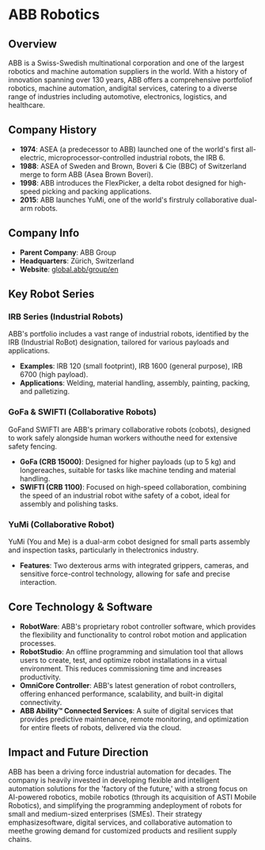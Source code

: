 # ABB Robotics

## Overview
ABB is a Swiss-Swedish multinational corporation and one of the largest robotics and machine automation suppliers in the world. With a history of innovation spanning over 130 years, ABB offers a comprehensive portfoliof robotics, machine automation, andigital services, catering to a diverse range of industries including automotive, electronics, logistics, and healthcare.

## Company History
- **1974**: ASEA (a predecessor to ABB) launched one of the world's first all-electric, microprocessor-controlled industrial robots, the IRB 6.
- **1988**: ASEA of Sweden and Brown, Boveri & Cie (BBC) of Switzerland merge to form ABB (Asea Brown Boveri).
- **1998**: ABB introduces the FlexPicker, a delta robot designed for high-speed picking and packing applications.
- **2015**: ABB launches YuMi, one of the world's firstruly collaborative dual-arm robots.

## Company Info
- **Parent Company**: ABB Group
- **Headquarters**: Zürich, Switzerland
- **Website**: [global.abb/group/en](https://global.abb/group/en)

## Key Robot Series

### IRB Series (Industrial Robots)
ABB's portfolio includes a vast range of industrial robots, identified by the IRB (Industrial RoBot) designation, tailored for various payloads and applications.
- **Examples**: IRB 120 (small footprint), IRB 1600 (general purpose), IRB 6700 (high payload).
- **Applications**: Welding, material handling, assembly, painting, packing, and palletizing.

### GoFa & SWIFTI (Collaborative Robots)
GoFand SWIFTI are ABB's primary collaborative robots (cobots), designed to work safely alongside human workers withouthe need for extensive safety fencing.
- **GoFa (CRB 15000)**: Designed for higher payloads (up to 5 kg) and longereaches, suitable for tasks like machine tending and material handling.
- **SWIFTI (CRB 1100)**: Focused on high-speed collaboration, combining the speed of an industrial robot withe safety of a cobot, ideal for assembly and polishing tasks.

### YuMi (Collaborative Robot)
YuMi (You and Me) is a dual-arm cobot designed for small parts assembly and inspection tasks, particularly in thelectronics industry.
- **Features**: Two dexterous arms with integrated grippers, cameras, and sensitive force-control technology, allowing for safe and precise interaction.

## Core Technology & Software

- **RobotWare**: ABB's proprietary robot controller software, which provides the flexibility and functionality to control robot motion and application processes.
- **RobotStudio**: An offline programming and simulation tool that allows users to create, test, and optimize robot installations in a virtual environment. This reduces commissioning time and increases productivity.
- **OmniCore Controller**: ABB's latest generation of robot controllers, offering enhanced performance, scalability, and built-in digital connectivity.
- **ABB Ability™ Connected Services**: A suite of digital services that provides predictive maintenance, remote monitoring, and optimization for entire fleets of robots, delivered via the cloud.

## Impact and Future Direction
ABB has been a driving force industrial automation for decades. The company is heavily invested in developing flexible and intelligent automation solutions for the 'factory of the future,' with a strong focus on AI-powered robotics, mobile robotics (through its acquisition of ASTI Mobile Robotics), and simplifying the programming andeployment of robots for small and medium-sized enterprises (SMEs). Their strategy emphasizesoftware, digital services, and collaborative automation to meethe growing demand for customized products and resilient supply chains.



